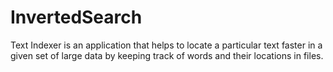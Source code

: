# InvertedSearch
Text Indexer is an application that helps to locate a particular text faster in a given set of large data by keeping track of words and their locations in files.
